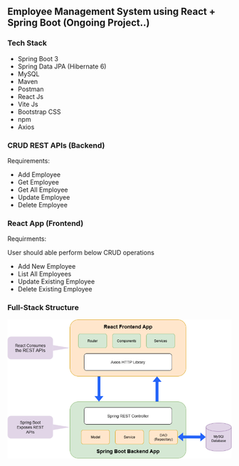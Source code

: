 





## Employee Management System using React + Spring Boot (Ongoing Project..)

### Tech Stack
- Spring Boot 3
- Spring Data JPA (Hibernate 6)
- MySQL
- Maven
- Postman
- React Js
- Vite Js
- Bootstrap CSS
- npm
- Axios

### CRUD REST APIs (Backend)

Requirements:
- Add Employee
- Get Employee
- Get All Employee
- Update Employee
- Delete Employee

### React App (Frontend)

Requirments:

User should able perform below CRUD operations
- Add New Employee
- List All Employees
- Update Existing Employee
- Delete Existing Employee

### Full-Stack Structure
<p align="center" ><img  src = "screenshots/em.png?raw=true" width = 700px></p>
